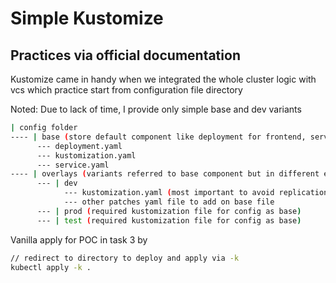 # Simple Kustomize

## Practices via official documentation

Kustomize came in handy when we integrated the whole cluster logic with vcs which practice start from configuration file directory

Noted: Due to lack of time, I provide only simple base and dev variants

```sh
| config folder
---- | base (store default component like deployment for frontend, service yaml, and kustomization yaml)
      --- deployment.yaml
      --- kustomization.yaml
      --- service.yaml
---- | overlays (variants referred to base component but in different environment like dev, prod, uat, sit)
      --- | dev
            --- kustomization.yaml (most important to avoid replication of mainfest)
            --- other patches yaml file to add on base file
      --- | prod (required kustomization file for config as base)
      --- | test (required kustomization file for config as base)

```
Vanilla apply for POC in task 3 by
```sh
// redirect to directory to deploy and apply via -k
kubectl apply -k .
```